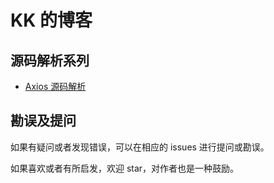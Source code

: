 # KK 的博客

## 源码解析系列

* [Axios 源码解析](https://github.com/kiki-zjq/Blog/issues/1)

## 勘误及提问

如果有疑问或者发现错误，可以在相应的 issues 进行提问或勘误。

如果喜欢或者有所启发，欢迎 star，对作者也是一种鼓励。
